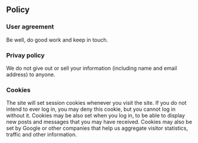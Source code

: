 ## Policy

### User agreement

Be well, do good work and keep in touch.

### Privay policy

We do not give out or sell your information (including name and email address)
to anyone.

### Cookies

The site will set session cookies whenever you visit the site. If you do not
intend to ever log in, you may deny this cookie, but you cannot log in without
it.  Cookies may be also set when you log in, to be able to display new posts
and messages that you may have received. Cookies may also be set by Google or
other companies that help us aggregate visitor statistics, traffic and other
information.